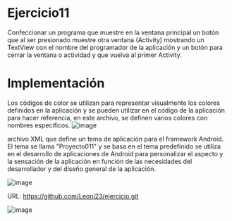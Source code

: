# Ejercicio11
Confeccionar un programa que muestre en la ventana principal un botón que al ser presionado muestre otra ventana (Activity) mostrando un TextView con el nombre del programador de la aplicación y un botón para cerrar la ventana o actividad y que vuelva al primer Activity.
# Implementación
Los códigos de color se utilizan para representar visualmente los colores definidos en la aplicación y se pueden utilizar en el código de la aplicación para hacer referencia, en este archivo, se definen varios colores con nombres específicos.
![image](https://user-images.githubusercontent.com/74801652/222604510-b521f6de-8fb0-4382-9446-98f55d0da5d2.png)

archivo XML que define un tema de aplicación para el framework Android. El tema se llama "Proyecto011" y se basa en el tema predefinido se utiliza en el desarrollo de aplicaciones de Android para personalizar el aspecto y la sensación de la aplicación en función de las necesidades del desarrollador y del diseño general de la aplicación.

![image](https://user-images.githubusercontent.com/74801652/222604838-cae942c5-4bc7-43ba-852a-13ddec9426fe.png)


URL: https://github.com/Leoni23/ejercicio.git

![image](https://user-images.githubusercontent.com/74840012/221087915-4f94defb-3909-4f1c-b4c3-b16040dca4e8.png)

